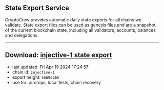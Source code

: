 ## State Export Service
CryptoCrew provides automatic daily state exports for all chains we validate. State export files can be used as genesis files and are a snapshot of the current blockchain state, including all validators, accounts, balances and delegations.

---
**Download: [injective-1 state export](https://dl-eu2.ccvalidators.com/SERVICE/injective/injective-1_export_66696265.json)**
---

- last updated: Fri Apr 19 2024 17:24:57
- chain id: `injective-1`
- export height: `66696265`
- use for: airdrops, local tests, chain recovery
